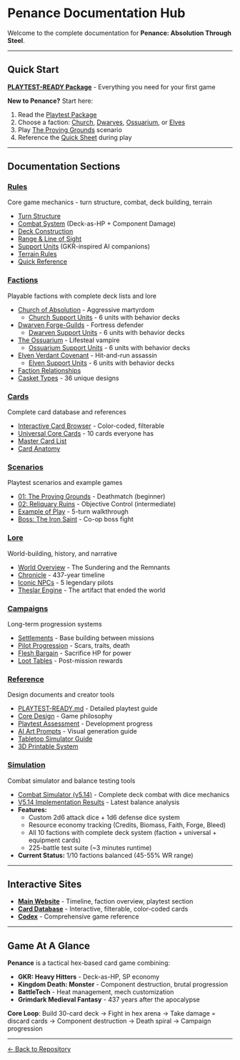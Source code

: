 # Penance Documentation Hub

Welcome to the complete documentation for **Penance: Absolution Through Steel**.

---

## Quick Start

**[PLAYTEST-READY Package](reference/PLAYTEST-READY.md)** - Everything you need for your first game

**New to Penance?** Start here:
1. Read the [Playtest Package](reference/PLAYTEST-READY.md)
2. Choose a faction: [Church](factions/church/deck-equipment-system.md), [Dwarves](factions/dwarves/deck-equipment-system.md), [Ossuarium](factions/ossuarium/deck-equipment-system.md), or [Elves](factions/elves/deck-equipment-system.md)
3. Play [The Proving Grounds](scenarios/01-proving-grounds.md) scenario
4. Reference the [Quick Sheet](rules/quick-reference.md) during play

---

## Documentation Sections

### [Rules](rules/)
Core game mechanics - turn structure, combat, deck building, terrain
- [Turn Structure](rules/turn-structure.md)
- [Combat System](rules/combat-system.md) (Deck-as-HP + Component Damage)
- [Deck Construction](rules/deck-construction.md)
- [Range & Line of Sight](rules/range-and-los.md)
- [Support Units](rules/support-units.md) (GKR-inspired AI companions)
- [Terrain Rules](rules/terrain.md)
- [Quick Reference](rules/quick-reference.md)

### [Factions](factions/)
Playable factions with complete deck lists and lore
- [Church of Absolution](factions/church/deck-equipment-system.md) - Aggressive martyrdom
  - [Church Support Units](factions/church/support-units.md) - 6 units with behavior decks
- [Dwarven Forge-Guilds](factions/dwarves/deck-equipment-system.md) - Fortress defender
  - [Dwarven Support Units](factions/dwarves/support-units.md) - 6 units with behavior decks
- [The Ossuarium](factions/ossuarium/deck-equipment-system.md) - Lifesteal vampire
  - [Ossuarium Support Units](factions/ossuarium/support-units.md) - 6 units with behavior decks
- [Elven Verdant Covenant](factions/elves/deck-equipment-system.md) - Hit-and-run assassin
  - [Elven Support Units](factions/elves/support-units.md) - 6 units with behavior decks
- [Faction Relationships](factions/relationships.md)
- [Casket Types](factions/casket-types.md) - 36 unique designs

### [Cards](cards/)
Complete card database and references
- [Interactive Card Browser](cards/index.html) - Color-coded, filterable
- [Universal Core Cards](cards/universal.md) - 10 cards everyone has
- [Master Card List](cards/masterlist.md)
- [Card Anatomy](cards/anatomy.md)

### [Scenarios](scenarios/)
Playtest scenarios and example games
- [01: The Proving Grounds](scenarios/01-proving-grounds.md) - Deathmatch (beginner)
- [02: Reliquary Ruins](scenarios/02-reliquary-ruins.md) - Objective Control (intermediate)
- [Example of Play](scenarios/example-of-play.md) - 5-turn walkthrough
- [Boss: The Iron Saint](scenarios/boss-iron-saint.md) - Co-op boss fight

### [Lore](lore/)
World-building, history, and narrative
- [World Overview](lore/world-overview.md) - The Sundering and the Remnants
- [Chronicle](lore/chronicle.md) - 437-year timeline
- [Iconic NPCs](lore/iconic-npcs.md) - 5 legendary pilots
- [Theslar Engine](lore/theslar-engine-mechanics.md) - The artifact that ended the world

### [Campaigns](campaigns/)
Long-term progression systems
- [Settlements](campaigns/settlements.md) - Base building between missions
- [Pilot Progression](campaigns/pilot-progression.md) - Scars, traits, death
- [Flesh Bargain](campaigns/flesh-bargain.md) - Sacrifice HP for power
- [Loot Tables](campaigns/loot-tables.md) - Post-mission rewards

### [Reference](reference/)
Design documents and creator tools
- [PLAYTEST-READY.md](reference/PLAYTEST-READY.md) - Detailed playtest guide
- [Core Design](reference/core-design.md) - Game philosophy
- [Playtest Assessment](reference/playtest-assessment.md) - Development progress
- [AI Art Prompts](reference/ai-art-prompts.md) - Visual generation guide
- [Tabletop Simulator Guide](reference/tabletop-simulator-guide.md)
- [3D Printable System](reference/3d-printable-system.md)

### [Simulation](../simulation/)
Combat simulator and balance testing tools
- [Combat Simulator (v5.14)](../simulation/README.md) - Complete deck combat with dice mechanics
- [V5.14 Implementation Results](V5.14-COMPLETE-DECK-IMPLEMENTATION.md) - Latest balance analysis
- **Features:**
  - Custom 2d6 attack dice + 1d6 defense dice system
  - Resource economy tracking (Credits, Biomass, Faith, Forge, Bleed)
  - All 10 factions with complete deck system (faction + universal + equipment cards)
  - 225-battle test suite (~3 minutes runtime)
- **Current Status:** 1/10 factions balanced (45-55% WR range)

---

## Interactive Sites

- **[Main Website](index.html)** - Timeline, faction overview, playtest section
- **[Card Database](cards/index.html)** - Interactive, filterable, color-coded cards
- **[Codex](codex/index.html)** - Comprehensive game reference

---

## Game At A Glance

**Penance** is a tactical hex-based card game combining:
- **GKR: Heavy Hitters** - Deck-as-HP, SP economy
- **Kingdom Death: Monster** - Component destruction, brutal progression
- **BattleTech** - Heat management, mech customization
- **Grimdark Medieval Fantasy** - 437 years after the apocalypse

**Core Loop**: Build 30-card deck → Fight in hex arena → Take damage = discard cards → Component destruction → Death spiral → Campaign progression

---

[← Back to Repository](https://github.com/KeeberGoblin/penance)
